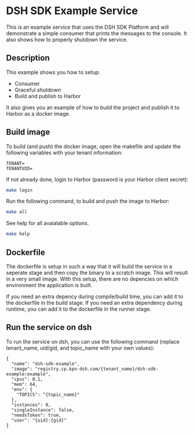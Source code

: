 # DSH SDK Example Service

This is an example service that uses the DSH SDK Platform and will demonstrate a simple consumer that prints the messages to the console. It also shows how to properly shutdown the service.

## Description

This example shows you how to setup:
- Consumer
- Graceful shutdown
- Build and publish to Harbor

It also gives you an example of how to build the project and publish it to Harbor as a docker image.

## Build image

To build (and push) the docker image, open the makefile and update the following variables with your tenant information:
```
TENANT=
TENANTUID=
```

If not already done, login to Harbor (password is your Harbor client secret):
```bash
make login
```

Run the following command, to build and push the image to Harbor:

```bash
make all
```

See help for all avaialable options.
```bash
make help
```

## Dockerfile

The dockerfile is setup in such a way that it will build the service in a seperate stage and then copy the binary to a scratch image. This will result in a very small image. With this setup, there are no depencies on which environment the application is built.

If you need an extra depency during compile/build time, you can add it to the dockerfile in the build stage. If you need an extra dependency during runtime, you can add it to the dockerfile in the runner stage.

## Run the service on dsh

To run the service on dsh, you can use the following command (replace tenant_name, uid/gid, and topic_name with your own values):

```
{
  "name": "dsh-sdk-example",
  "image": "registry.cp.kpn-dsh.com/{tenant_name}/dsh-sdk-example:example",
  "cpus": 0.1,
  "mem": 64,
  "env": {
    "TOPICS": "{topic_name}"
  },
  "instances": 0,
  "singleInstance": false,
  "needsToken": true,
  "user": "{uid}:{gid}"
}
```
